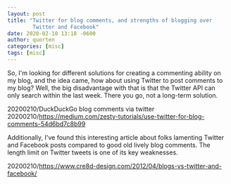 ```yaml
---
layout: post
title: "Twitter for blog comments, and strengths of blogging over
        Twitter and Facebook"
date: 2020-02-10 13:18 -0600
author: quorten
categories: [misc]
tags: [misc]
---
```


So, I'm looking for different solutions for creating a commenting
ability on my blog, and the idea came, how about using Twitter to post
comments to my blog?  Well, the big disadvantage with that is that the
Twitter API can only search within the last week.  There you go, not a
long-term solution.

20200210/DuckDuckGo blog comments via twitter  
20200210/https://medium.com/zesty-tutorials/use-twitter-for-blog-comments-54d6bd7c8b99

Additionally, I've found this interesting article about folks
lamenting Twitter and Facebook posts compared to good old lively blog
comments.  The length limit on Twitter tweets is one of its key
weaknesses.

20200210/https://www.cre8d-design.com/2012/04/blogs-vs-twitter-and-facebook/
